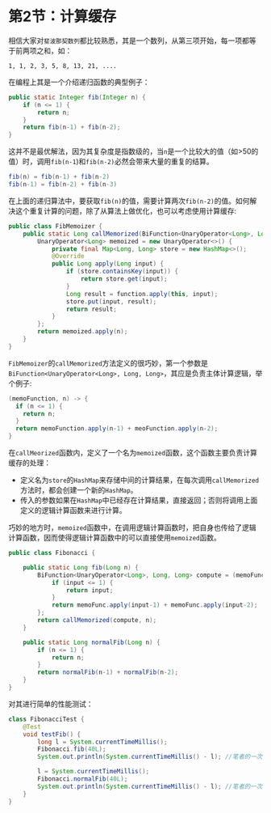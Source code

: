 # 第2节：计算缓存

相信大家对`斐波那契数列`都比较熟悉，其是一个数列，从第三项开始，每一项都等于前两项之和，如：

```wiki
1, 1, 2, 3, 5, 8, 13, 21, ....
```

在编程上其是一个介绍递归函数的典型例子：

```java
public static Integer fib(Integer n) {
    if (n <= 1) {
        return n;
    }
    return fib(n-1) + fib(n-2);
}
```

这并不是最优解法，因为其复杂度是指数级的，当`n`是一个比较大的值（如>50的值）时，调用`fib(n-1`)和`fib(n-2)`必然会带来大量的重复的结算。

```java
fib(n) = fib(n-1) + fib(n-2)
fib(n-1) = fib(n-2) + fib(n-3)
```

在上面的递归算法中，要获取`fib(n)`的值，需要计算两次`fib(n-2)`的值。如何解决这个重复计算的问题，除了从算法上做优化，也可以考虑使用计算缓存:

```java
public class FibMemoizer {
    public static Long callMemorized(BiFunction<UnaryOperator<Long>, Long, Long> function, Long n) {
        UnaryOperator<Long> memoized = new UnaryOperator<>() {
            private final Map<Long, Long> store = new HashMap<>();
            @Override
            public Long apply(Long input) {
                if (store.containsKey(input)) {
                    return store.get(input);
                }
                Long result = function.apply(this, input);
                store.put(input, result);
                return result;
            }
        };
        return memoized.apply(n);
    }
}
```

`FibMemoizer`的`callMemorized`方法定义的很巧妙，第一个参数是`BiFunction<UnaryOperator<Long>, Long, Long>`，其应是负责主体计算逻辑，举个例子:

```java
(memoFunction, n) -> {
  if (n <= 1) {
    return n;
  }
  return memoFunction.apply(n-1) + meoFunction.apply(n-2);
}
```

在`callMeorized`函数内，定义了一个名为`memoized`函数，这个函数主要负责计算缓存的处理：

- 定义名为`store`的`HashMap`来存储中间的计算结果，在每次调用`callMemorized`方法时，都会创建一个新的`HashMap`。
- 传入的参数如果在`HashMap`中已经存在计算结果，直接返回；否则将调用上面定义的逻辑计算函数来进行计算。

巧妙的地方时，`memoized`函数中，在调用逻辑计算函数时，把自身也传给了逻辑计算函数，因而使得逻辑计算函数中的可以直接使用`memoized`函数。

```java
public class Fibonacci {

    public static Long fib(Long n) {
        BiFunction<UnaryOperator<Long>, Long, Long> compute = (memoFunc, input) -> {
            if (input <= 1) {
                return input;
            }
            return memoFunc.apply(input-1) + memoFunc.apply(input-2);
        };
        return callMemorized(compute, n);
    }

    public static Long normalFib(Long n) {
        if (n <= 1) {
            return n;
        }
        return normalFib(n-1) + normalFib(n-2);
    }
}
```

对其进行简单的性能测试：

```java
class FibonacciTest {
    @Test
    void testFib() {
        long l = System.currentTimeMillis();
        Fibonacci.fib(40L);
        System.out.println(System.currentTimeMillis() - l); //笔者的一次测试中结果为2

        l = System.currentTimeMillis();
        Fibonacci.normalFib(40L);
        System.out.println(System.currentTimeMillis() - l); //笔者的一次测试中结果为1454
    }
}
```





